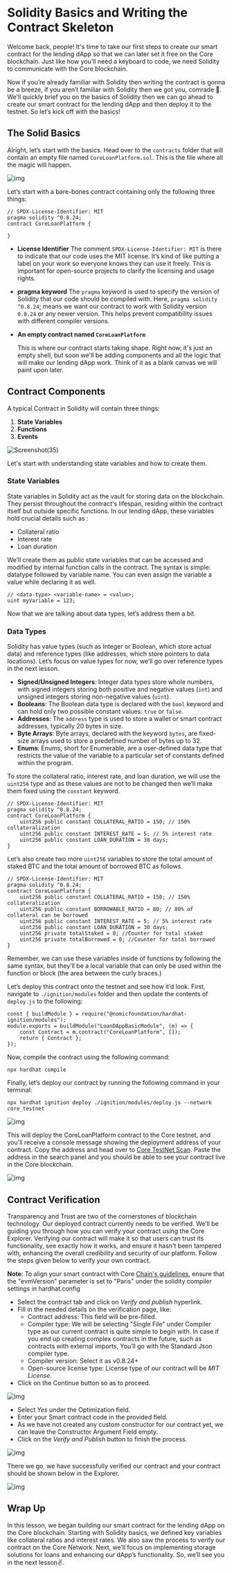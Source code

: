 # Solidity Basics and Writing the Contract Skeleton

Welcome back, people! It's time to take our first steps to create our smart contract for the lending dApp so that we can later set it free on the Core blockchain. Just like how you’ll need a keyboard to code, we need Solidity to communicate with the Core blockchain.

Now if you’re already familiar with Solidity then writing the contract is gonna be a breeze, if you aren’t familiar with Solidity then we got you, comrade 💪. We’ll quickly brief you on the basics of Solidity then we can go ahead to create our smart contract for the lending dApp and then deploy it to the testnet. So let’s kick off with the basics!

## The Solid Basics

Alright, let’s start with the basics. Head over to the `contracts` folder that will contain an empty file named `CoreLoanPlatform.sol`. This is the file where all the magic will happen.

![img](https://github.com/0xmetaschool/Learning-Projects/blob/main/assests_for_all/Core%20C2%20assets%20-%20Start%20Building%20on%20Core/Core%20C2%20L7%20Image%201.png?raw=true)

Let’s start with a bare-bones contract containing only the following three things:

```solidity
// SPDX-License-Identifier: MIT
pragma solidity ^0.8.24;
contract CoreLoanPlatform {

}
```

- **License Identifier** The comment `SPDX-License-Identifier: MIT` is there to indicate that our code uses the MIT license. It’s kind of like putting a label on your work so everyone knows they can use it freely. This is important for open-source projects to clarify the licensing and usage rights.
- **pragma keyword** The `pragma` keyword is used to specify the version of Solidity that our code should be compiled with. Here, `pragma solidity ^0.8.24`; means we want our contract to work with Solidity version `0.8.24` or any newer version. This helps prevent compatibility issues with different compiler versions.
- **An empty contract named `CoreLoanPlatform`**
    
    This is where our contract starts taking shape. Right now, it's just an empty shell, but soon we'll be adding components and all the logic that will make our lending dApp work. Think of it as a blank canvas we will paint upon later.
    

## Contract Components

A typical Contract in Solidity will contain three things:

1. **State Variables**
2. **Functions**
3. **Events**

![Screenshot(35)](https://github.com/user-attachments/assets/120a31ef-aaca-410d-b911-1ae7bf5ea64b)


Let's start with understanding state variables and how to create them.

### State Variables

State variables in Solidity act as the vault for storing data on the blockchain. They persist throughout the contract's lifespan, residing within the contract itself but outside specific functions. In our lending dApp, these variables hold crucial details such as :

- Collateral ratio
- Interest rate
- Loan duration

We’ll create them as public state variables that can be accessed and modified by internal function calls in the contract. The syntax is simple: datatype followed by variable name. You can even assign the variable a value while declaring it as well.

```solidity
// <data-type> <variable-name> = <value>;
uint myVariable = 123;
```

Now that we are talking about data types, let’s address them a bit.

### Data Types

Solidity has value types (such as Integer or Boolean, which store actual data) and reference types (like addresses, which store pointers to data locations). Let’s focus on value types for now, we’ll go over reference types in the next lesson.

- **Signed/Unsigned Integers**: Integer data types store whole numbers, with signed integers storing both positive and negative values (`int`) and unsigned integers storing non-negative values (`uint`).
- **Booleans**: The Boolean data type is declared with the `bool` keyword and can hold only two possible constant values: `true` or `false`.
- **Addresses**: The `address` type is used to store a wallet or smart contract addresses, typically 20 bytes in size.
- **Byte Arrays**: Byte arrays, declared with the keyword `bytes`, are fixed-size arrays used to store a predefined number of bytes up to 32.
- **Enums**: Enums, short for Enumerable, are a user-defined data type that restricts the value of the variable to a particular set of constants defined within the program.

To store the collateral ratio, interest rate, and loan duration, we will use the `uint256` type and as these values are not to be changed then we’ll make them fixed using the `constant` keyword.

```solidity
// SPDX-License-Identifier: MIT
pragma solidity ^0.8.24;
contract CoreLoanPlatform {
	uint256 public constant COLLATERAL_RATIO = 150; // 150% collateralization
	uint256 public constant INTEREST_RATE = 5; // 5% interest rate
	uint256 public constant LOAN_DURATION = 30 days;
}
```

Let’s also create two more `uint256` variables to store the total amount of staked BTC and the total amount of borrowed BTC as follows.

```solidity
// SPDX-License-Identifier: MIT
pragma solidity ^0.8.24;
contract CoreLoanPlatform {
	uint256 public constant COLLATERAL_RATIO = 150; // 150% collateralization
	uint256 public constant BORROWABLE_RATIO = 80; // 80% of collateral can be borrowed
	uint256 public constant INTEREST_RATE = 5; // 5% interest rate
	uint256 public constant LOAN_DURATION = 30 days;
	uint256 private totalStaked = 0; //Counter for total staked
	uint256 private totalBorrowed = 0; //Counter for total borrowed
}
```

Remember, we can use these variables inside of functions by following the same syntax, but they’ll be a local variable that can only be used within the function or block (the area between the curly braces.)

Let’s deploy this contract onto the testnet and see how it’d look. First, navigate to `./ignition/modules` folder and then update the contents of `deploy.js` to the following:

```solidity
const { buildModule } = require("@nomicfoundation/hardhat-ignition/modules");
module.exports = buildModule("LoanDAppBasicModule", (m) => {
	const Contract = m.contract("CoreLoanPlatform", []);
	return { Contract };
});
```

Now, compile the contract using the following command:

```solidity
npx hardhat compile
```

Finally, let’s deploy our contract by running the following command in your terminal:

```solidity
npx hardhat ignition deploy ./ignition/modules/deploy.js --network core_testnet
```

![img](https://github.com/0xmetaschool/Learning-Projects/blob/main/assests_for_all/Core%20C2%20assets%20-%20Start%20Building%20on%20Core/Core%20C2%20L7%20Image%203.png?raw=true)

This will deploy the CoreLoanPlatform contract to the Core testnet, and you'll receive a console message showing the deployment address of your contract. Copy the address and head over to [Core TestNet Scan](https://scan.test.btcs.network/). Paste the address in the search panel and you should be able to see your contract live in the Core blockchain.

![img](https://github.com/0xmetaschool/Learning-Projects/blob/main/assests_for_all/Core%20C2%20assets%20-%20Start%20Building%20on%20Core/Core%20C2%20L7%20Image%204.png?raw=true)

## Contract Verification

Transparency and Trust are two of the cornerstones of blockchain technology. Our deployed contract currently needs to be verified. We’ll be guiding you through how you can verify your contract using the Core Explorer. Verifying our contract will make it so that users can trust its functionality, see exactly how it works, and ensure it hasn't been tampered with, enhancing the overall credibility and security of our platform. Follow the steps given below to verify your own contract.

**Note**: To align your smart contract with Core [Chain's guidelines](https://docs.coredao.org/docs/Dev-Guide/smart-contract-guidelines), ensure that the "evmVersion" parameter is set to "Paris" under the solidity compiler settings in hardhat.config

- Select the contract tab and click on *Verify and publish* hyperlink.
- Fill in the needed details on the verification page, like:
    - Contract address: This field will be pre-filled.
    - Compiler type: We will be selecting "Single File" under Compiler type as our current contract is quite simple to begin with. In case if you end up creating complex contracts in the future, such as contracts with external imports, You’ll go with the Standard Json compiler type.
    - Compiler version: Select it as v0.8.24+
    - Open-source license type: License type of our contract will be *MIT License*.
- Click on the Continue button so as to proceed.

![img](https://github.com/0xmetaschool/Learning-Projects/blob/main/assests_for_all/Core%20C2%20assets%20-%20Start%20Building%20on%20Core/Core%20C2%20L7%20Image%205.gif?raw=true)

- Select *Yes* under the Optimization field.
- Enter your Smart contract code in the provided field.
- As we have not created any custom constructor for our contract yet, we can leave the Constructor Argument Field empty.
- Click on the *Verify and Publish* button to finish the process.

![img](https://github.com/0xmetaschool/Learning-Projects/blob/main/assests_for_all/Core%20C2%20assets%20-%20Start%20Building%20on%20Core/Core%20C2%20L7%20Image%206.gif?raw=true)

There we go, we have successfully verified our contract and your contract should be shown below in the Explorer.

![img](https://github.com/0xmetaschool/Learning-Projects/blob/main/assests_for_all/Core%20C2%20assets%20-%20Start%20Building%20on%20Core/Core%20C2%20L7%20Image%207.png?raw=true)

## Wrap Up

In this lesson, we began building our smart contract for the lending dApp on the Core blockchain. Starting with Solidity basics, we defined key variables like collateral ratios and interest rates. We also saw the process to verify our contract on the Core Network. Next, we’ll focus on implementing storage solutions for loans and enhancing our dApp’s functionality. So, we’ll see you in the next lesson✌️.
